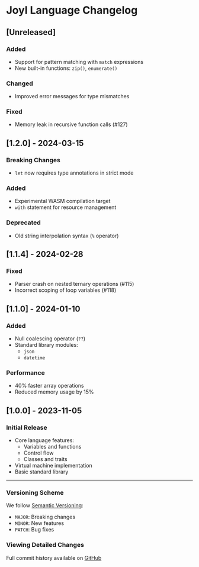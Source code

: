 # Joyl Language Changelog

## [Unreleased]
### Added
- Support for pattern matching with `match` expressions
- New built-in functions: `zip()`, `enumerate()`
### Changed
- Improved error messages for type mismatches
### Fixed
- Memory leak in recursive function calls (#127)

## [1.2.0] - 2024-03-15
### Breaking Changes
- `let` now requires type annotations in strict mode
### Added
- Experimental WASM compilation target
- `with` statement for resource management
### Deprecated
- Old string interpolation syntax (`%` operator)

## [1.1.4] - 2024-02-28
### Fixed
- Parser crash on nested ternary operations (#115)
- Incorrect scoping of loop variables (#118)

## [1.1.0] - 2024-01-10
### Added
- Null coalescing operator (`??`)
- Standard library modules:
  - `json`
  - `datetime`
### Performance
- 40% faster array operations
- Reduced memory usage by 15%

## [1.0.0] - 2023-11-05
### Initial Release
- Core language features:
  - Variables and functions
  - Control flow
  - Classes and traits
- Virtual machine implementation
- Basic standard library

---

### Versioning Scheme
We follow [Semantic Versioning](https://semver.org/):
- `MAJOR`: Breaking changes
- `MINOR`: New features
- `PATCH`: Bug fixes

### Viewing Detailed Changes
Full commit history available on [GitHub](https://github.com/vd437/joyl/commits/main)
